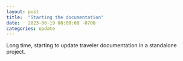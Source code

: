 ```yaml
---
layout: post
title:  "Starting the documentation"
date:   2023-08-19 08:00:00 -0700
categories: update
---
```


Long time, starting to update traveler documentation in a standalone project. 